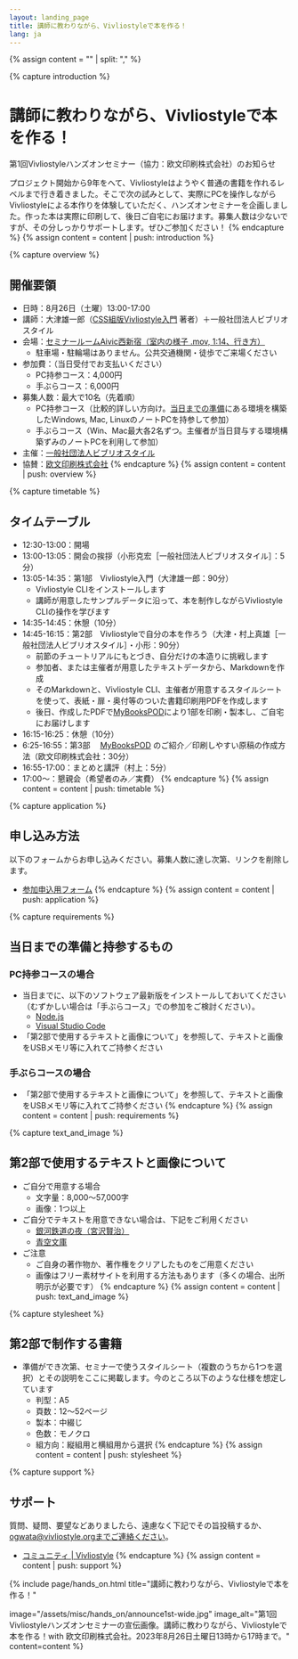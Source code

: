 ```yaml
---
layout: landing_page
title: 講師に教わりながら、Vivliostyleで本を作る！
lang: ja
---
```



{% assign content = "" | split: "," %}


{% capture introduction %}
# 講師に教わりながら、Vivliostyleで本を作る！
第1回Vivliostyleハンズオンセミナー（協力：欧文印刷株式会社）のお知らせ

プロジェクト開始から9年をへて、Vivliostyleはようやく普通の書籍を作れるレベルまで行き着きました。そこで次の試みとして、実際にPCを操作しながらVivliostyleによる本作りを体験していただく、ハンズオンセミナーを企画しました。作った本は実際に印刷して、後日ご自宅にお届けます。募集人数は少ないですが、その分しっかりサポートします。ぜひご参加ください！
{% endcapture %}
{% assign content = content | push: introduction %}


{% capture overview %}
## 開催要領
- 日時：8月26日（土曜）13:00-17:00
- 講師：大津雄一郎（[CSS組版Vivliostyle入門](https://libroworks.co.jp/?p=6956) 著者）＋一般社団法人ビブリオスタイル
- 会場：[セミナールームAivic西新宿](https://www.spacee.jp/listings/29169)[（室内の様子 .mov, 1:14、](/assets/hands-on/IMG_9112.mov)[行き方）](https://docs.google.com/document/d/1-gNbLTaNF_T7g7oOHbMx-ad43qAhoFr2pQFCrgS583c/edit?usp=sharing)
    - 駐車場・駐輪場はありません。公共交通機関・徒歩でご来場ください
- 参加費：（当日受付でお支払いください）
	- PC持参コース：4,000円
	- 手ぶらコース：6,000円
- 募集人数：最大で10名（先着順）
	- PC持参コース（比較的詳しい方向け。[当日までの準備](#pc%E6%8C%81%E5%8F%82%E3%82%B3%E3%83%BC%E3%82%B9%E3%81%AE%E5%A0%B4%E5%90%88)にある環境を構築したWindows, Mac, LinuxのノートPCを持参して参加）
	- 手ぶらコース（Win、Mac最大各2名ずつ。主催者が当日貸与する環境構築ずみのノートPCを利用して参加）
- 主催：[一般社団法人ビブリオスタイル](https://vivliostyle.org/ja/)
- 協賛：[欧文印刷株式会社](https://obun.jp/)
{% endcapture %}
{% assign content = content | push: overview %}


{% capture timetable %}
## タイムテーブル
- 12:30-13:00：開場
- 13:00-13:05：開会の挨拶（小形克宏［一般社団法人ビブリオスタイル］：5分）
- 13:05-14:35：第1部　Vivliostyle入門（大津雄一郎：90分）
	- Vivliostyle CLIをインストールします
	- 講師が用意したサンプルデータに沿って、本を制作しながらVivliostyle CLIの操作を学びます
- 14:35-14:45：休憩（10分）
- 14:45-16:15：第2部　Vivliostyleで自分の本を作ろう（大津・村上真雄［一般社団法人ビブリオスタイル］・小形：90分）
	- 前節のチュートリアルにもとづき、自分だけの本造りに挑戦します
	- 参加者、または主催者が用意したテキストデータから、Markdownを作成
	- そのMarkdownと、Vivliostyle CLI、主催者が用意するスタイルシートを使って、表紙・扉・奥付等のついた書籍印刷用PDFを作成します
	- 後日、作成したPDFで[MyBooksPOD](https://pod.mybooks.jp/)により1部を印刷・製本し、ご自宅にお届けします
- 16:15-16:25：休憩（10分）
- 6:25-16:55：第3部　 [MyBooksPOD](https://pod.mybooks.jp/) のご紹介／印刷しやすい原稿の作成方法（欧文印刷株式会社：30分）
- 16:55-17:00：まとめと講評（村上：5分）
- 17:00〜：懇親会（希望者のみ／実費）
{% endcapture %}
{% assign content = content | push: timetable %}


{% capture application %}
## 申し込み方法
以下のフォームからお申し込みください。募集人数に達し次第、リンクを削除します。
- [参加申込用フォーム](https://docs.google.com/forms/d/e/1FAIpQLSeRjUmEK7TKCRBXve8Z0U8o4nTWwfiu5LHDpi4erBpQmiddBQ/viewform?usp=sf_link)
{% endcapture %}
{% assign content = content | push: application %}


{% capture requirements %}
## 当日までの準備と持参するもの
### PC持参コースの場合

- 当日までに、以下のソフトウェア最新版をインストールしておいてください（むずかしい場合は「手ぶらコース」での参加をご検討ください）。
	- [Node.js](https://nodejs.org/ja/download)
	- [Visual Studio Code](https://code.visualstudio.com/)
- 「第2部で使用するテキストと画像について」を参照して、テキストと画像をUSBメモリ等に入れてご持参ください

### 手ぶらコースの場合

- 「第2部で使用するテキストと画像について」を参照して、テキストと画像をUSBメモリ等に入れてご持参ください
{% endcapture %}
{% assign content = content | push: requirements %}


{% capture text_and_image %}
## 第2部で使用するテキストと画像について
- ご自分で用意する場合
	- 文字量：8,000〜57,000字
	- 画像：1つ以上
- ご自分でテキストを用意できない場合は、下記をご利用ください
	- [銀河鉄道の夜（宮沢賢治）](https://www.aozora.gr.jp/cards/000081/files/456_15050.html)
	- [青空文庫](https://www.aozora.gr.jp/)
- ご注意
	- ご自身の著作物か、著作権をクリアしたものをご用意ください
	- 画像はフリー素材サイトを利用する方法もあります（多くの場合、出所明示が必要です）
{% endcapture %}
{% assign content = content | push: text_and_image %}


{% capture stylesheet %}
## 第2部で制作する書籍

- 準備ができ次第、セミナーで使うスタイルシート（複数のうちから1つを選択）とその説明をここに掲載します。今のところ以下のような仕様を想定しています
	- 判型：A5
	- 頁数：12〜52ページ
	- 製本：中綴じ
	- 色数：モノクロ
	- 組方向：縦組用と横組用から選択
{% endcapture %}
{% assign content = content | push: stylesheet %}


{% capture support %}
## サポート
質問、疑問、要望などありましたら、遠慮なく下記でその旨投稿するか、ogwata@vivliostyle.orgまでご連絡ください。
- [コミュニティ \| Vivliostyle](https://vivliostyle.org/ja/community/)
{% endcapture %}
{% assign content = content | push: support %}


{% include page/hands_on.html
  title="講師に教わりながら、Vivliostyleで本を作る！"

  image="/assets/misc/hands_on/announce1st-wide.jpg"
  image_alt="第1回Vivliostyleハンズオンセミナーの宣伝画像。講師に教わりながら、Vivliostyleで本を作る！with 欧文印刷株式会社。2023年8月26日土曜日13時から17時まで。"
  content=content
%}
